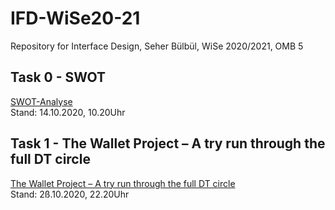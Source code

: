 
# IFD-WiSe20-21
Repository for Interface Design, Seher Bülbül, WiSe 2020/2021, OMB 5

## Task 0 - SWOT
<a href= "https://github.com/SeherBuelbuel/IFD_WiSe20-21/tree/main/Aufgabe%200"> SWOT-Analyse </a>
<br> Stand: 14.10.2020, 10.20Uhr

## Task 1 - The Wallet Project – A try run through the full DT circle
<a href= "https://github.com/SeherBuelbuel/IFD_WiSe20-21/tree/main/Aufgabe%201"> The Wallet Project – A try run through the full DT circle</a>
<br> Stand: 2ß.10.2020, 22.20Uhr
